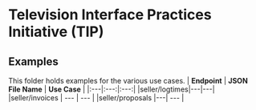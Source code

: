 # Television Interface Practices Initiative (TIP)
## Examples
This folder holds examples for the various use cases.
| **Endpoint** | **JSON File Name** | **Use Case** |
|:---|:---:|:---:|
|seller/logtimes|---|---|
|seller/invoices | --- | --- |
|seller/proposals |---| --- |
